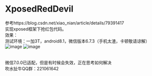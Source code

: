 # XposedRedDevil
参考https://blog.csdn.net/xiao_nian/article/details/79391417
<Br/>实现xposed框架下抢红包代码。
<Br/>效果：
<Br/>测试环境：一加3T，android8.1，微信版本6.7.3（手机太渣，卡顿敬请谅解）
 ![image](https://github.com/dzghxs/XposedRedDevil/blob/master/mmexport1535081879134.jpg) ![image](https://raw.githubusercontent.com/dzghxs/XposedRedDevil/master/app/%E7%BA%A2%E5%8C%85.gif)
<Br/>
<Br/>
<Br/>微信7.0.0已适配，但是有时候会失效，正在思考如何解决
<Br/>吹水扯牛QQ群：221061642
